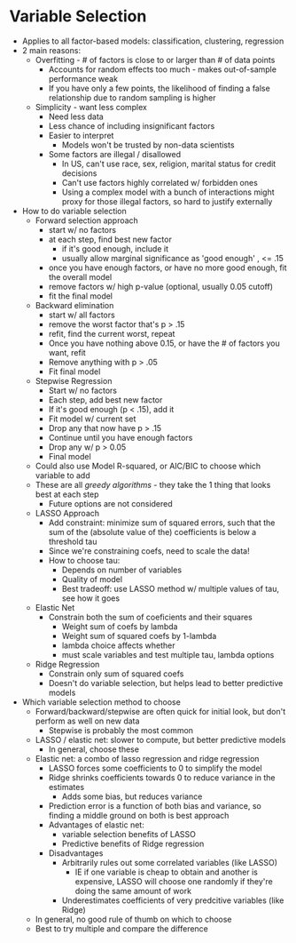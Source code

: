 # Variable Selection
- Applies to all factor-based models: classification, clustering, regression
- 2 main reasons:
  - Overfitting - # of factors is close to or larger than # of data points
    - Accounts for random effects too much - makes out-of-sample performance weak
    - If you have only a few points, the likelihood of finding a false relationship due to random sampling is higher
  - Simplicity - want less complex
    - Need less data
    - Less chance of including insignificant factors
    - Easier to interpret
      - Models won't be trusted by non-data scientists
    - Some factors are illegal / disallowed
      - In US, can't use race, sex, religion, marital status for credit decisions
      - Can't use factors highly correlated w/ forbidden ones
      - Using a complex model with a bunch of interactions might proxy for those illegal factors, so hard to justify externally
- How to do variable selection
  - Forward selection approach
    - start w/ no factors
    - at each step, find best new factor
      - if it's good enough, include it
      - usually allow marginal significance as 'good enough' , <= .15
    - once you have enough factors, or have no more good enough, fit the overall model
    - remove factors w/ high p-value (optional, usually 0.05 cutoff)
    - fit the final model
  - Backward elimination
    - start w/ all factors
    - remove the worst factor that's p > .15
    - refit, find the current worst, repeat
    - Once you have nothing above 0.15, or have the # of factors you want, refit
    - Remove anything with p > .05
    - Fit final model
  - Stepwise Regression
    - Start w/ no factors
    - Each step, add best new factor
    - If it's good enough (p < .15), add it
    - Fit model w/ current set
    - Drop any that now have p > .15
    - Continue until you have enough factors
    - Drop any w/ p > 0.05
    - Final model
  - Could also use Model R-squared, or AIC/BIC to choose which variable to add
  - These are all *greedy algorithms* - they take the 1 thing that looks best at each step
    - Future options are not considered
  - LASSO Approach
    - Add constraint: minimize sum of squared errors, such that the sum of the (absolute value of the) coefficients is below a threshold tau
    - Since we're constraining coefs, need to scale the data!
    - How to choose tau:
      - Depends on number of variables
      - Quality of model
      - Best tradeoff: use LASSO method w/ multiple values of tau, see how it goes
  - Elastic Net
    - Constrain both the sum of coeficients and their squares
      - Weight sum of coefs by lambda
      - Weight sum of squared coefs by 1-lambda
      - lambda choice affects whether 
      - must scale variables and test multiple tau, lambda options
  - Ridge Regression
    - Constrain only sum of squared coefs
    - Doesn't do variable selection, but helps lead to better predictive models
- Which variable selection method to choose
  - Forward/backward/stepwise are often quick for initial look, but don't perform as well on new data
    - Stepwise is probably the most common
  - LASSO / elastic net: slower to compute, but better predictive models
    - In general, choose these 
  - Elastic net: a combo of lasso regression and ridge regression
    - LASSO forces some coefficients to 0 to simplify the model
    - Ridge shrinks coefficients towards 0 to reduce variance in the estimates
      - Adds some bias, but reduces variance
    - Prediction error is a function of both bias and variance, so finding a middle ground on both is best approach
    - Advantages of elastic net:
      - variable selection benefits of LASSO
      - Predictive benefits of Ridge regression
    - Disadvantages
      - Arbitrarily rules out some correlated variables (like LASSO)
        - IE if one variable is cheap to obtain and another is expensive, LASSO will choose one randomly if they're doing the same amount of work
      - Underestimates coefficients of very predcitive variables (like Ridge)
  - In general, no good rule of thumb on which to choose
  - Best to try multiple and compare the difference
    
    
